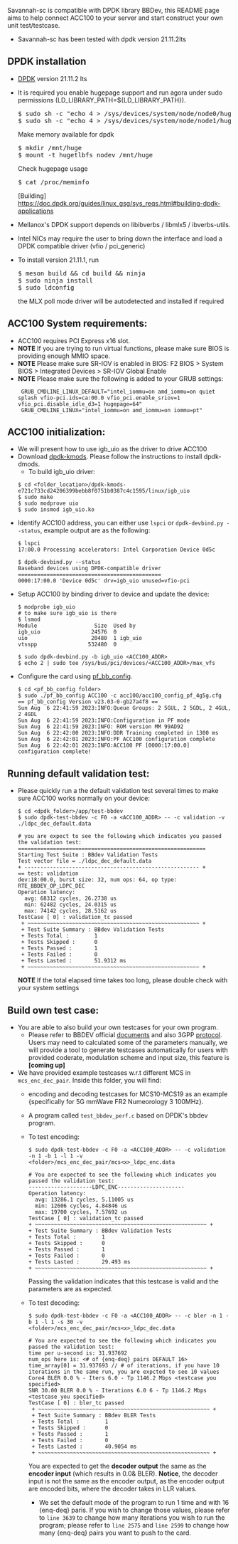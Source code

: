Savannah-sc is compatible with DPDK library BBDev, this README page aims to help connect ACC100 to your server and start construct your own unit test/testcase. 
* Savannah-sc has been tested with dpdk version 21.11.2lts

## DPDK installation
  * [DPDK](http://core.dpdk.org/download/) version 21.11.2 lts
  * It is required you enable hugepage support and run agora under sudo permissions (LD_LIBRARY_PATH=${LD_LIBRARY_PATH}).
    <pre>
    $ sudo sh -c "echo 4 > /sys/devices/system/node/node0/hugepages/hugepages-1048576kB/nr_hugepages"
    $ sudo sh -c "echo 4 > /sys/devices/system/node/node1/hugepages/hugepages-1048576kB/nr_hugepages"
    </pre>
    Make memory available for dpdk
    <pre>
    $ mkdir /mnt/huge
    $ mount -t hugetlbfs nodev /mnt/huge
    </pre>
    Check hugepage usage
    <pre>
    $ cat /proc/meminfo
    </pre>
    [Building] https://doc.dpdk.org/guides/linux_gsg/sys_reqs.html#building-dpdk-applications

  * Mellanox's DPDK support depends on libibverbs / libmlx5 / ibverbs-utils.
  * Intel NICs may require the user to bring down the interface and load a DPDK compatible driver (vfio / pci_generic)
  * To install version 21.11.1, run
    <pre>
    $ meson build && cd build && ninja
    $ sudo ninja install
    $ sudo ldconfig
    </pre>
    the MLX poll mode driver will be autodetected and installed if required

## ACC100 System requirements:
 * ACC100 requires PCI Express x16 slot. 
 * **NOTE** If you are trying to run virtual functions, please make sure BIOS is providing enough MMIO space.
 * **NOTE** Please make sure SR-IOV is enabled in BIOS: F2 BIOS > System BIOS > Integrated Devices > SR-IOV Global Enable
 * **NOTE** Please make sure the following is added to your GRUB settings:
   ```
    GRUB_CMDLINE_LINUX_DEFAULT="intel_iommu=on amd_iommu=on quiet splash vfio-pci.ids=ca:00.0 vfio_pci.enable_sriov=1 vfio_pci.disable_idle_d3=1 hugepage=64"
    GRUB_CMDLINE_LINUX="intel_iommu=on amd_iommu=on iommu=pt"
   ```
## ACC100 initialization:
 * We will present how to use igb_uio as the driver to drive ACC100
 * Download [dpdk-kmods](http://git.dpdk.org/dpdk-kmods/commit/?id=e721c733cd24206399bebb8f0751b0387c4c1595). Please follow the instructions to install dpdk-dmods. 
   * To build igb_uio driver:
    ```
    $ cd <folder_location>/dpdk-kmods-e721c733cd24206399bebb8f0751b0387c4c1595/linux/igb_uio
    $ sudo make
    $ sudo modprove uio
    $ sudo insmod igb_uio.ko
    ```
* Identify ACC100 address, you can either use `lspci` or `dpdk-devbind.py --status`, example output are as the following:
   ```
   $ lspci 
   17:00.0 Processing accelerators: Intel Corporation Device 0d5c

   $ dpdk-devbind.py --status
   Baseband devices using DPDK-compatible driver
   =============================================
   0000:17:00.0 'Device 0d5c' drv=igb_uio unused=vfio-pci
   ```
* Setup ACC100 by binding driver to device and update the device:
  ```
  $ modprobe igb_uio
  # to make sure igb_uio is there
  $ lsmod 
  Module                  Size  Used by
  igb_uio                24576  0
  uio                    20480  1 igb_uio
  vtsspp                532480  0

  $ sudo dpdk-devbind.py -b igb_uio <ACC100_ADDR>
  $ echo 2 | sudo tee /sys/bus/pci/devices/<ACC100_ADDR>/max_vfs
  ```
* Configure the card using [pf_bb_config](https://github.com/intel/pf-bb-config).
  ```
  $ cd <pf_bb_config folder>
  $ sudo ./pf_bb_config ACC100 -c acc100/acc100_config_pf_4g5g.cfg
  == pf_bb_config Version v23.03-0-gb27a4f8 ==
  Sun Aug  6 22:41:59 2023:INFO:Queue Groups: 2 5GUL, 2 5GDL, 2 4GUL, 2 4GDL
  Sun Aug  6 22:41:59 2023:INFO:Configuration in PF mode
  Sun Aug  6 22:41:59 2023:INFO: ROM version MM 99AD92
  Sun Aug  6 22:42:00 2023:INFO:DDR Training completed in 1300 ms
  Sun Aug  6 22:42:01 2023:INFO:PF ACC100 configuration complete
  Sun Aug  6 22:42:01 2023:INFO:ACC100 PF [0000:17:00.0] configuration complete!
  ```
## Running default validation test:
* Please quickly run a the default validation test several times to make sure ACC100 works normally on your device:
  ```
  $ cd <dpdk_folder>/app/test-bbdev
  $ sudo dpdk-test-bbdev -c F0 -a <ACC100_ADDR> -- -c validation -v ./ldpc_dec_default.data
  
  # you are expect to see the following which indicates you passed the validation test:
  ===========================================================
  Starting Test Suite : BBdev Validation Tests
  Test vector file = ./ldpc_dec_default.data
  + ------------------------------------------------------- +
  == test: validation
  dev:18:00.0, burst size: 32, num ops: 64, op type: RTE_BBDEV_OP_LDPC_DEC
  Operation latency:
  	avg: 68312 cycles, 26.2738 us
  	min: 62482 cycles, 24.0315 us
  	max: 74142 cycles, 28.5162 us
  TestCase [ 0] : validation_tc passed
   + ~~~~~~~~~~~~~~~~~~~~~~~~~~~~~~~~~~~~~~~~~~~~~~~~~~~~~~ +
   + Test Suite Summary : BBdev Validation Tests
   + Tests Total :        1
   + Tests Skipped :      0
   + Tests Passed :       1
   + Tests Failed :       0
   + Tests Lasted :       51.9312 ms
   + ~~~~~~~~~~~~~~~~~~~~~~~~~~~~~~~~~~~~~~~~~~~~~~~~~~~~~~ +
  ```
  **NOTE** If the total elapsed time takes too long, please double check with your system settings

## Build own test case:
* You are able to also build your own testcases for your own program.
   * Please refer to BBDEV official [documents](https://doc.dpdk.org/guides/prog_guide/bbdev.html) and also 3GPP [protocol](https://www.etsi.org/deliver/etsi_ts/138200_138299/138212/15.02.00_60/ts_138212v150200p.pdf). Users may need to calculated some of the parameters manually, we will provide a tool to generate testcases automatically for users with provided coderate, modulation scheme and input size, this feature is **[coming up]**
* We have provided example testcases w.r.t different MCS in `mcs_enc_dec_pair`. Inside this folder, you will find:
   * encoding and decoding testcases for MCS10-MCS19 as an example {specifically for 5G mmWave FR2 Numeorology 3 100MHz}. 
   * A program called `test_bbdev_perf.c` based on DPDK's bbdev program.
   * To test encoding:
      ```
      $ sudo dpdk-test-bbdev -c F0 -a <ACC100_ADDR> -- -c validation -n 1 -b 1 -l 1 -v <folder>/mcs_enc_dec_pair/mcs<x>_ldpc_enc.data

      # You are expected to see the following which indicates you passed the validation test:
      --------------------LDPC_ENC---------------------
      Operation latency:
     	avg: 13286.1 cycles, 5.11005 us
     	min: 12606 cycles, 4.84846 us
     	max: 19700 cycles, 7.57692 us
     TestCase [ 0] : validation_tc passed
      + ~~~~~~~~~~~~~~~~~~~~~~~~~~~~~~~~~~~~~~~~~~~~~~~~~~~~~~ +
      + Test Suite Summary : BBdev Validation Tests
      + Tests Total :        1
      + Tests Skipped :      0
      + Tests Passed :       1
      + Tests Failed :       0
      + Tests Lasted :       29.493 ms
      + ~~~~~~~~~~~~~~~~~~~~~~~~~~~~~~~~~~~~~~~~~~~~~~~~~~~~~~ +
      ```
      Passing the validation indicates that this testcase is valid and the parameters are as expected. 
     
   * To test decoding:
     ```
     $ sudo dpdk-test-bbdev -c F0 -a <ACC100_ADDR> -- -c bler -n 1 -b 1 -l 1 -s 30 -v <folder>/mcs_enc_dec_pair/mcs<x>_ldpc_dec.data 
     
     # You are expected to see the following which indicates you passed the validation test:
     time per u-second is: 31.937692
     num_ops here is: <# of {enq-deq} pairs DEFAULT 16>
     time_array[0] = 31.937693 // # of iterations, if you have 10 iterations in the same run, you are expcted to see 10 values
     Core4 BLER 0.0 % - Iters 6.0 - Tp 1146.2 Mbps <testcase you specified>
     SNR 30.00 BLER 0.0 % - Iterations 6.0 6 - Tp 1146.2 Mbps <testcase you specified>
     TestCase [ 0] : bler_tc passed
      + ~~~~~~~~~~~~~~~~~~~~~~~~~~~~~~~~~~~~~~~~~~~~~~~~~~~~~~ +
      + Test Suite Summary : BBdev BLER Tests
      + Tests Total :        1
      + Tests Skipped :      0
      + Tests Passed :       1
      + Tests Failed :       0
      + Tests Lasted :       40.9054 ms
      + ~~~~~~~~~~~~~~~~~~~~~~~~~~~~~~~~~~~~~~~~~~~~~~~~~~~~~~ +
     ```
     You are expected to get the **decoder output** the same as the **encoder input** (which results in 0.0& BLER). **Notice**, the decoder input is not the same as the encoder output, as the encoder output are encoded bits, where the decoder takes in LLR values.
        * We set the default mode of the program to run 1 time and with 16 {enq-deq} paris. If you wish to change those values, please refer to `line 3639` to change how many iterations you wish to run the program; please refer to `line 2575` and `line 2599` to change how many {enq-deq} pairs you want to push to the card.
